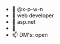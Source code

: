 - 👋 @x-p-w-n
- 👀 web developer
- 🌱 asp.net
- 💞️ 
- 📫 DM's: open

<!---
x-p-w-n/x-p-w-n is a ✨ special ✨ repository because its `README.md` (this file) appears on your GitHub profile.
You can click the Preview link to take a look at your changes.
--->

